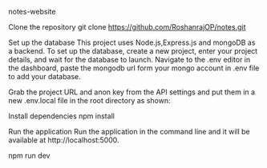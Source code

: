   n o t e s-website


Clone the repository
git clone https://github.com/RoshanrajOP/notes.git

Set up the database
This project uses Node.js,Express.js and mongoDB as a backend. To set up the database, create a new project, enter your project details, and wait for the database to launch. Navigate to the .env editor in the dashboard, paste the mongodb url form your mongo account in .env file to add your database.





Grab the project URL and anon key from the API settings and put them in a new .env.local file in the root directory as shown:



Install dependencies
npm install

Run the application
Run the application in the command line and it will be available at http://localhost:5000.

npm run dev 
 
